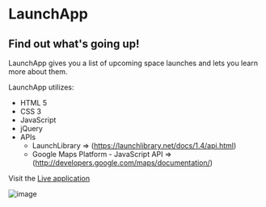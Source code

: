 # LaunchApp

## Find out what's going up!

LaunchApp gives you a list of upcoming space launches and lets you learn more about them.

LaunchApp utilizes:
- HTML 5
- CSS 3
- JavaScript
- jQuery
- APIs
  - LaunchLibrary => (https://launchlibrary.net/docs/1.4/api.html)
  - Google Maps Platform - JavaScript API => (http://developers.google.com/maps/documentation/)

Visit the [Live application](https://williams-christopher.github.io/Launch-App/)

![image](https://user-images.githubusercontent.com/26190276/56255313-107ea780-608a-11e9-8748-a1e11a219522.png)
